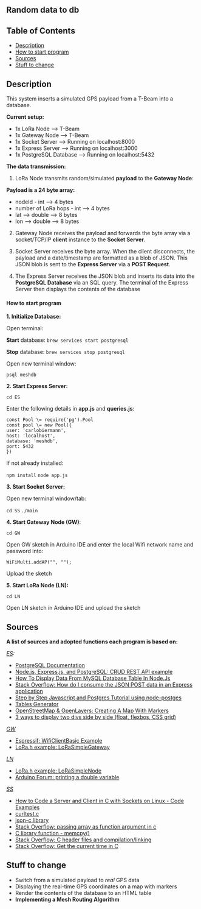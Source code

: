 ## Random data to db 

## Table of Contents

- [Description](#description)
- [How to start program](#how-to-start-program)
- [Sources](#sources)
- [Stuff to change](#stuff-to-change)

## Description

This system inserts a simulated GPS payload from a T-Beam into a database.

**Current setup:**
- 1x LoRa Node --> T-Beam 
- 1x Gateway Node --> T-Beam 
- 1x Socket Server --> Running on localhost:8000
- 1x Express Server --> Running on localhost:3000 
- 1x PostgreSQL Database --> Running on localhost:5432

**The data transmission:**
1. LoRa Node transmits random/simulated **payload** to the **Gateway Node**:

**Payload is a 24 byte array:**
- nodeId - int --> 4 bytes
- number of LoRa hops - int --> 4 bytes
- lat  --> double --> 8 bytes
- lon --> double --> 8 bytes

2. Gateway Node receives the payload and forwards the byte array via a socket/TCP/IP **client** instance to the **Socket Server**.

3. Socket Server receives the byte array. When the client disconnects, the payload and a date/timestamp are formatted as a blob of JSON. This JSON blob is sent to the **Express Server** via a **POST Request**.

4. The Express Server receives the JSON blob and inserts its data into the **PostgreSQL Database** via an SQL query. The terminal of the Express Server then displays the contents of the database

#### How to start program 

**1. Initialize Database:** 

Open terminal:

**Start** database: 
`brew services start postgresql`

**Stop** database: 
`brew services stop postgresql`

Open new terminal window: 

`psql meshdb`

**2. Start Express Server:**

`cd ES`

Enter the following details in **app.js** and **queries.js**:

```
const Pool \= require('pg').Pool
const pool \= new Pool({
user: 'carlobiermann',
host: 'localhost',
database: 'meshdb',
port: 5432
}) 
```

If not already installed: 

`npm install`
`node app.js`

**3. Start Socket Server:**

Open new terminal window/tab: 

`cd SS`
`./main`

**4. Start Gateway Node (GW)**:

`cd GW`

Open GW sketch in Arduino IDE and enter the local Wifi network name and password into: 

`WiFiMulti.addAP("", "");`

Upload the sketch 


**5. Start LoRa Node (LN):**

`cd LN`

Open LN sketch in Arduino IDE and upload the sketch


## Sources

**A list of sources and adopted functions each program is based on:**

*[ES](/ES):*
- [PostgreSQL Documentation](https://www.postgresql.org/docs/8.0/tutorial-arch.html)
- [Node.js, Express.js, and PostgreSQL: CRUD REST API example](https://blog.logrocket.com/nodejs-expressjs-postgresql-crud-rest-api-example/)
- [How To Display Data From MySQL Database Table In Node.Js](https://codingstatus.com/how-to-display-data-from-mysql-database-table-in-node-js/)
- [Stack Overflow: How do I consume the JSON POST data in an Express application](https://stackoverflow.com/questions/10005939/how-do-i-consume-the-json-post-data-in-an-express-application)
- [Step by Step Javascript and Postgres Tutorial using node-postges](https://www.youtube.com/watch?v=ufdHsFClAk0)
- [Tables Generator](https://www.tablesgenerator.com/html_tables)
- [OpenStreetMap & OpenLayers: Creating A Map With Markers](https://mediarealm.com.au/articles/openstreetmap-openlayers-map-markers/)
- [3 ways to display two divs side by side (float, flexbos, CSS grid)](https://coder-coder.com/display-divs-side-by-side/)


*[GW](/GW)*
- [Espressif: WifiClientBasic Example](https://github.com/espressif/arduino-esp32/blob/master/libraries/WiFi/examples/WiFiClientBasic/WiFiClientBasic.ino)
- [LoRa.h example: LoRaSimpleGateway](https://github.com/sandeepmistry/arduino-LoRa/blob/master/examples/LoRaSimpleGateway/LoRaSimpleGateway.ino)

*[LN](/LN)*
- [LoRa.h example: LoRaSimpleNode](https://github.com/sandeepmistry/arduino-LoRa/blob/master/examples/LoRaSimpleNode/LoRaSimpleNode.ino)
- [Arduino Forum: printing a double variable](https://forum.arduino.cc/index.php?topic=44216.0)

*[SS](/SS)*
- [How to Code a Server and Client in C with Sockets on Linux - Code Examples](https://www.binarytides.com/server-client-example-c-sockets-linux/)
- [curltest.c](https://gist.github.com/amichaelgrant/080ecdc254fc551c8f6f)
- [json-c library](https://github.com/json-c/json-c)
- [Stack Overflow: passing array as function argument in c](https://stackoverflow.com/questions/35699808/passing-array-as-function-argument-c)
- [C library function - memcpy()](https://www.tutorialspoint.com/c_standard_library/c_function_memcpy.htm)
- [Stack Overflow: C header files and compilation/linking](https://stackoverflow.com/questions/18548157/c-header-files-and-compilation-linking)
- [Stack Overflow: Get the current time in C](https://stackoverflow.com/a/18635954)

## Stuff to change

- Switch from a simulated payload to *real* GPS data
- Displaying the real-time GPS coordinates on a map with markers 
- Render the contents of the database to an HTML table
- **Implementing a Mesh Routing Algorithm**
